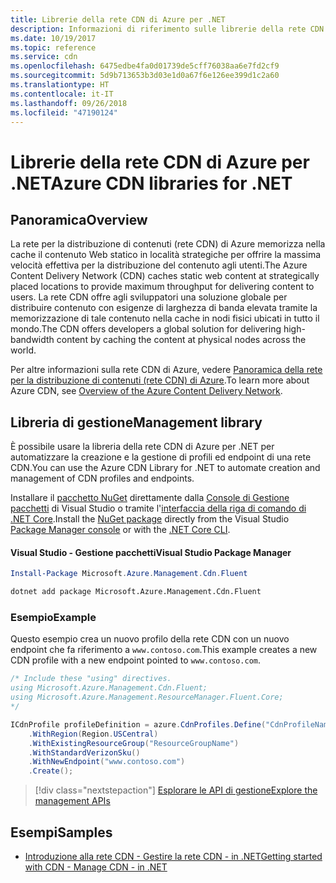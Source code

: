 ```yaml
---
title: Librerie della rete CDN di Azure per .NET
description: Informazioni di riferimento sulle librerie della rete CDN di Azure per .NET
ms.date: 10/19/2017
ms.topic: reference
ms.service: cdn
ms.openlocfilehash: 6475edbe4fa0d01739de5cff76038aa6e7fd2cf9
ms.sourcegitcommit: 5d9b713653b3d03e1d0a67f6e126ee399d1c2a60
ms.translationtype: HT
ms.contentlocale: it-IT
ms.lasthandoff: 09/26/2018
ms.locfileid: "47190124"
---
```

# <a name="azure-cdn-libraries-for-net"></a><span data-ttu-id="d2111-103">Librerie della rete CDN di Azure per .NET</span><span class="sxs-lookup"><span data-stu-id="d2111-103">Azure CDN libraries for .NET</span></span>

## <a name="overview"></a><span data-ttu-id="d2111-104">Panoramica</span><span class="sxs-lookup"><span data-stu-id="d2111-104">Overview</span></span>

<span data-ttu-id="d2111-105">La rete per la distribuzione di contenuti (rete CDN) di Azure memorizza nella cache il contenuto Web statico in località strategiche per offrire la massima velocità effettiva per la distribuzione del contenuto agli utenti.</span><span class="sxs-lookup"><span data-stu-id="d2111-105">The Azure Content Delivery Network (CDN) caches static web content at strategically placed locations to provide maximum throughput for delivering content to users.</span></span> <span data-ttu-id="d2111-106">La rete CDN offre agli sviluppatori una soluzione globale per distribuire contenuto con esigenze di larghezza di banda elevata tramite la memorizzazione di tale contenuto nella cache in nodi fisici ubicati in tutto il mondo.</span><span class="sxs-lookup"><span data-stu-id="d2111-106">The CDN offers developers a global solution for delivering high-bandwidth content by caching the content at physical nodes across the world.</span></span>

<span data-ttu-id="d2111-107">Per altre informazioni sulla rete CDN di Azure, vedere [Panoramica della rete per la distribuzione di contenuti (rete CDN) di Azure](https://docs.microsoft.com/azure/cdn/cdn-overview).</span><span class="sxs-lookup"><span data-stu-id="d2111-107">To learn more about Azure CDN, see [Overview of the Azure Content Delivery Network](https://docs.microsoft.com/azure/cdn/cdn-overview).</span></span>


## <a name="management-library"></a><span data-ttu-id="d2111-108">Libreria di gestione</span><span class="sxs-lookup"><span data-stu-id="d2111-108">Management library</span></span>

<span data-ttu-id="d2111-109">È possibile usare la libreria della rete CDN di Azure per .NET per automatizzare la creazione e la gestione di profili ed endpoint di una rete CDN.</span><span class="sxs-lookup"><span data-stu-id="d2111-109">You can use the Azure CDN Library for .NET to automate creation and management of CDN profiles and endpoints.</span></span> 

<span data-ttu-id="d2111-110">Installare il [pacchetto NuGet](https://www.nuget.org/packages/Microsoft.Azure.Management.Cdn.Fluent) direttamente dalla [Console di Gestione pacchetti][PackageManager] di Visual Studio o tramite l'[interfaccia della riga di comando di .NET Core][DotNetCLI].</span><span class="sxs-lookup"><span data-stu-id="d2111-110">Install the [NuGet package](https://www.nuget.org/packages/Microsoft.Azure.Management.Cdn.Fluent) directly from the Visual Studio [Package Manager console][PackageManager] or with the [.NET Core CLI][DotNetCLI].</span></span>

#### <a name="visual-studio-package-manager"></a><span data-ttu-id="d2111-111">Visual Studio - Gestione pacchetti</span><span class="sxs-lookup"><span data-stu-id="d2111-111">Visual Studio Package Manager</span></span>

```powershell
Install-Package Microsoft.Azure.Management.Cdn.Fluent
```

```bash
dotnet add package Microsoft.Azure.Management.Cdn.Fluent
```

### <a name="example"></a><span data-ttu-id="d2111-112">Esempio</span><span class="sxs-lookup"><span data-stu-id="d2111-112">Example</span></span>

<span data-ttu-id="d2111-113">Questo esempio crea un nuovo profilo della rete CDN con un nuovo endpoint che fa riferimento a `www.contoso.com`.</span><span class="sxs-lookup"><span data-stu-id="d2111-113">This example creates a new CDN profile with a new endpoint pointed to `www.contoso.com`.</span></span>

```csharp
/* Include these "using" directives.
using Microsoft.Azure.Management.Cdn.Fluent;
using Microsoft.Azure.Management.ResourceManager.Fluent.Core;
*/

ICdnProfile profileDefinition = azure.CdnProfiles.Define("CdnProfileName")
    .WithRegion(Region.USCentral)
    .WithExistingResourceGroup("ResourceGroupName")
    .WithStandardVerizonSku()
    .WithNewEndpoint("www.contoso.com")
    .Create();

```

> [!div class="nextstepaction"]
> [<span data-ttu-id="d2111-114">Esplorare le API di gestione</span><span class="sxs-lookup"><span data-stu-id="d2111-114">Explore the management APIs</span></span>](/dotnet/api/overview/azure/cdn/management)


## <a name="samples"></a><span data-ttu-id="d2111-115">Esempi</span><span class="sxs-lookup"><span data-stu-id="d2111-115">Samples</span></span>

* [<span data-ttu-id="d2111-116">Introduzione alla rete CDN - Gestire la rete CDN - in .NET</span><span class="sxs-lookup"><span data-stu-id="d2111-116">Getting started with CDN - Manage CDN - in .NET</span></span>](https://github.com/Azure-Samples/cdn-dotnet-manage-cdn)

[PackageManager]: https://docs.microsoft.com/nuget/tools/package-manager-console
[DotNetCLI]: https://docs.microsoft.com/dotnet/core/tools/dotnet-add-package
